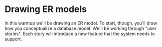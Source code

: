 Drawing ER models
==============

In this warmup we'll be drawing an ER model. To start, though, you'll draw how you conceptualize a database model. We'll be working through "user stories". Each story will introduce a new feature that the system needs to support.
